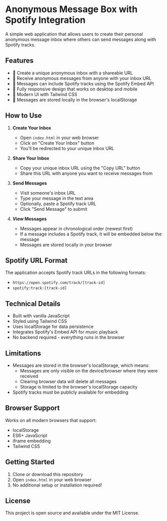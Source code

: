 # Anonymous Message Box with Spotify Integration

A simple web application that allows users to create their personal anonymous message inbox where others can send messages along with Spotify tracks.

## Features

- 🎯 Create a unique anonymous inbox with a shareable URL
- 📝 Receive anonymous messages from anyone with your inbox URL
- 🎵 Messages can include Spotify tracks using the Spotify Embed API
- 📱 Fully responsive design that works on desktop and mobile
- 🎨 Modern UI with Tailwind CSS
- 💾 Messages are stored locally in the browser's localStorage

## How to Use

1. **Create Your Inbox**
   - Open `index.html` in your web browser
   - Click on "Create Your Inbox" button
   - You'll be redirected to your unique inbox URL

2. **Share Your Inbox**
   - Copy your unique inbox URL using the "Copy URL" button
   - Share this URL with anyone you want to receive messages from

3. **Send Messages**
   - Visit someone's inbox URL
   - Type your message in the text area
   - Optionally, paste a Spotify track URL
   - Click "Send Message" to submit

4. **View Messages**
   - Messages appear in chronological order (newest first)
   - If a message includes a Spotify track, it will be embedded below the message
   - Messages are stored locally in your browser

## Spotify URL Format

The application accepts Spotify track URLs in the following formats:
- `https://open.spotify.com/track/[track-id]`
- `spotify:track:[track-id]`

## Technical Details

- Built with vanilla JavaScript
- Styled using Tailwind CSS
- Uses localStorage for data persistence
- Integrates Spotify's Embed API for music playback
- No backend required - everything runs in the browser

## Limitations

- Messages are stored in the browser's localStorage, which means:
  - Messages are only visible on the device/browser where they were received
  - Clearing browser data will delete all messages
  - Storage is limited to the browser's localStorage capacity
- Spotify tracks must be publicly available for embedding

## Browser Support

Works on all modern browsers that support:
- localStorage
- ES6+ JavaScript
- iframe embedding
- Tailwind CSS

## Getting Started

1. Clone or download this repository
2. Open `index.html` in your web browser
3. No additional setup or installation required!

## License

This project is open source and available under the MIT License.
